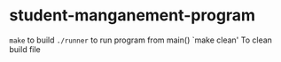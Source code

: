 # student-manganement-program
`make` to build
`./runner` to run program from main()
`make clean' To clean build file
